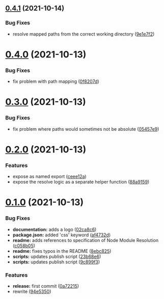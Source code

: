 ## [0.4.1](https://github.com/wessberg/sass-extended-importer/compare/v0.4.0...v0.4.1) (2021-10-14)


### Bug Fixes

* resolve mapped paths from the correct working directory ([9e1e7f2](https://github.com/wessberg/sass-extended-importer/commit/9e1e7f226eb8fbf16502ceaf932e6b78a9235815))



# [0.4.0](https://github.com/wessberg/sass-extended-importer/compare/v0.3.0...v0.4.0) (2021-10-13)


### Bug Fixes

* fix problem with path mapping ([0f8207d](https://github.com/wessberg/sass-extended-importer/commit/0f8207dbfc2c6f7aae8f9339f5f31974542efe6f))



# [0.3.0](https://github.com/wessberg/sass-extended-importer/compare/v0.2.0...v0.3.0) (2021-10-13)


### Bug Fixes

* fix problem where paths would sometimes not be absolute ([05457e9](https://github.com/wessberg/sass-extended-importer/commit/05457e9a9115482bee140cbdc731753e49d61663))



# [0.2.0](https://github.com/wessberg/sass-extended-importer/compare/v0.1.0...v0.2.0) (2021-10-13)


### Features

* expose as named export ([ceee12a](https://github.com/wessberg/sass-extended-importer/commit/ceee12ae0351ee75c43ee87e3216528b5870ed7d))
* expose the resolve logic as a separate helper function ([88a9159](https://github.com/wessberg/sass-extended-importer/commit/88a915959f1efabde43bb1ca1e68101fa3e4eb7d))



# [0.1.0](https://github.com/wessberg/sass-extended-importer/compare/0a72215c17c381380c2c2011c477110a813e6617...v0.1.0) (2021-10-13)


### Bug Fixes

* **documentation:** adds a logo ([02ca8c6](https://github.com/wessberg/sass-extended-importer/commit/02ca8c6b2b2e1f0f7dad9943dc241d14198143c6))
* **package.json:** added 'css' keyword ([af4732d](https://github.com/wessberg/sass-extended-importer/commit/af4732d75382094b3a6b186902649ee815f4b904))
* **readme:** adds references to specification of Node Module Resolution ([c058b05](https://github.com/wessberg/sass-extended-importer/commit/c058b05343a65042b0149855f913be4e36cd16da))
* **readme:** fixes typos in the README ([8ebc825](https://github.com/wessberg/sass-extended-importer/commit/8ebc8258fbe6e7991f12840affe2b15dcafcd8eb))
* **scripts:** updates publish script ([23b68e6](https://github.com/wessberg/sass-extended-importer/commit/23b68e60c7329ce753a630d90155819d56a27941))
* **scripts:** updates publish script ([9c899f3](https://github.com/wessberg/sass-extended-importer/commit/9c899f35580f25ed195b1671e00728dee13acf05))


### Features

* **release:** first commit ([0a72215](https://github.com/wessberg/sass-extended-importer/commit/0a72215c17c381380c2c2011c477110a813e6617))
* rewrite ([94e5350](https://github.com/wessberg/sass-extended-importer/commit/94e5350f30481fc65be1fca4c03e94509a08194e))



